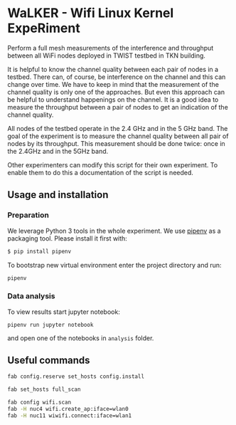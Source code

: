# WaLKER - Wifi Linux Kernel ExpeRiment

Perform a full mesh measurements of the interference and throughput between all WiFi nodes deployed in TWIST testbed in TKN building.

It is helpful to know the channel quality between each pair of nodes in a testbed.
There can, of course, be interference on the channel and this can change over time.
We have to keep in mind that the measurement of the channel quality is only one of the approaches.
But even this approach can be helpful to understand happenings on the channel.
It is a good idea to measure the throughput between a pair of nodes to get an indication of the channel quality.

All nodes of the testbed operate in the 2.4 GHz and in the 5 GHz band.
The goal of the experiment is to measure the channel quality between all pair of nodes by its throughput.
This measurement should be done twice: once in the 2.4GHz and in the 5GHz band.

Other experimenters can modify this script for their own experiment.
To enable them to do this a documentation of the script is needed.

## Usage and installation

### Preparation

We leverage Python 3 tools in the whole experiment.
We use [pipenv](https://docs.pipenv.org/index.html) as a packaging tool.
Please install it first with:

```bash
$ pip install pipenv
```

To bootstrap new virtual environment enter the project directory and run:

```bash
pipenv
```

### Data analysis

To view results start jupyter notebook:

```
pipenv run jupyter notebook
```

and open one of the notebooks in `analysis` folder.

## Useful commands

```bash
fab config.reserve set_hosts config.install

fab set_hosts full_scan

fab config wifi.scan
fab -H nuc4 wifi.create_ap:iface=wlan0
fab -H nuc11 wiwifi.connect:iface=wlan1
```
